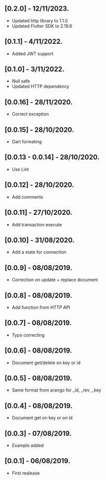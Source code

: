 ## [0.2.0] - 12/11/2023.

* Updated http library to 1.1.0
* Updated Flutter SDK to 2.19.6

## [0.1.1] - 4/11/2022.

* Added JWT support

## [0.1.0] - 3/11/2022.

* Null safe
* Updated HTTP dependency

## [0.0.16] - 28/11/2020.

* Correct exception

## [0.0.15] - 28/10/2020.

* Dart formating

## [0.0.13 - 0.0.14] - 28/10/2020.

* Use Lint

## [0.0.12] - 28/10/2020.

* Add comments

## [0.0.11] - 27/10/2020.

* Add transaction execute

## [0.0.10] - 31/08/2020.

* Add a state for connection

## [0.0.9] - 08/08/2019.

* Correction on update + replace document 

## [0.0.8] - 08/08/2019.

* Add function from HTTP API

## [0.0.7] - 08/08/2019.

* Typo correcting

## [0.0.6] - 08/08/2019.

* Document get/delete on key or id

## [0.0.5] - 08/08/2019.

* Same format from arango for _id, _rev, _key

## [0.0.4] - 08/08/2019.

* Document get on key or on id

## [0.0.3] - 07/08/2019.

* Example added

## [0.0.1] - 06/08/2019.

* First realease
